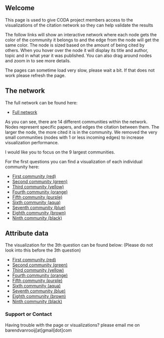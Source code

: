 ## Welcome

This page is used to give CODA project members access to the visualizations of the citation network so they can help validate the results 

The follow links will show an interactive network where each node gets the color of the community it belongs to and the edge from the node will get the same color. The node is sized based on the amount of being cited by others. When you hover over the node it will display its title and author, topic and in what year it was published.  You can also drag around nodes and zoom in to see more details.

The pages can sometime load very slow, please wait a bit. If that does not work please refresh the page.

## The network

The full network can be found here:  
* [Full network](CODANetworkWithCommunities.html)

As you can see, there are 14 different communities within the network. Nodes represent specific papers, and edges the citation between them. The larger the node, the more cited it is in the community. We removed the very small communities (nodes with 1 or less incoming edges) to increase visualization performance.

I would like you to focus on the 9 largest communities. 

For the first questions you can find a visualization of each individual community here:  
* [First community (red)](WithoutLabelData/Community_1_red.html)  
* [Second community (green)](WithoutLabelData/Community_2_green.html)  
* [Third community (yellow)](WithoutLabelData/Community_3_yellow.html)  
* [Fourth community (orange)](WithoutLabelData/Community_4_orange.html)
* [Fifth community (purple)](WithoutLabelData/Community_5_purple.html)
* [Sixth community (aqua)](WithoutLabelData/Community_6_aqua.html)
* [Seventh community (blue)](WithoutLabelData/Community_7_blue.html)
* [Eighth community (brown)](WithoutLabelData/Community_8_brown.html)
* [Ninth community (black)](WithoutLabelData/Community_9_Black.html)

## Attribute data

The visualization for the 3th question can be found below:
(Please do not look into this before the 3th question)
* [First community (red)](WithLabelData/Community_1_red.html)  
* [Second community (green)](WithLabelData/Community_2_green.html)  
* [Third community (yellow)](WithLabelData/Community_3_yellow.html)  
* [Fourth community (orange)](WithLabelData/Community_4_orange.html)
* [Fifth community (purple)](WithLabelData/Community_5_purple.html)
* [Sixth community (aqua)](WithLabelData/Community_6_aqua.html)
* [Seventh community (blue)](WithLabelData/Community_7_blue.html)
* [Eighth community (brown)](WithLabelData/Community_8_brown.html)
* [Ninth community (black)](WithLabelData/Community_9_Black.html)

### Support or Contact

Having trouble with the page or visualizations? please email me on barendvanrooij[at]gmail[dot]com
